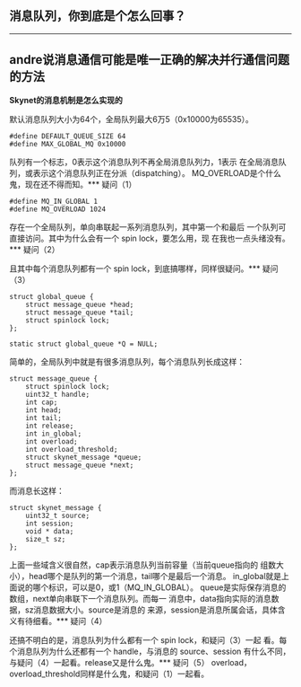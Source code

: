 
## 消息队列，你到底是个怎么回事？

---
andre说消息通信可能是唯一正确的解决并行通信问题的方法
---

**Skynet的消息机制是怎么实现的**

默认消息队列大小为64个，全局队列最大6万5（0x10000为65535）。

```
#define DEFAULT_QUEUE_SIZE 64
#define MAX_GLOBAL_MQ 0x10000
```


队列有一个标志，0表示这个消息队列不再全局消息队列力，1表示
在全局消息队列，或表示这个消息队列正在分派（dispatching）。
MQ_OVERLOAD是个什么鬼，现在还不得而知。*** 疑问（1）

```
#define MQ_IN_GLOBAL 1
#define MQ_OVERLOAD 1024
```

存在一个全局队列，单向串联起一系列消息队列，其中第一个和最后
一个队列可直接访问。其中为什么会有一个 spin lock，要怎么用，现
在我也一点头绪没有。*** 疑问（2）

且其中每个消息队列都有一个 spin lock，到底搞哪样，同样很疑问。*** 疑问（3）

```
struct global_queue {
	struct message_queue *head;
	struct message_queue *tail;
	struct spinlock lock;
};

static struct global_queue *Q = NULL;
```

简单的，全局队列中就是有很多消息队列，每个消息队列长成这样：

```
struct message_queue {
	struct spinlock lock;
	uint32_t handle;
	int cap;
	int head;
	int tail;
	int release;
	int in_global;
	int overload;
	int overload_threshold;
	struct skynet_message *queue;
	struct message_queue *next;
};
```

而消息长这样：

```
struct skynet_message {
	uint32_t source;
	int session;
	void * data;
	size_t sz;
};
```

上面一些域含义很自然，cap表示消息队列当前容量（当前queue指向的
组数大小），head哪个是队列的第一个消息，tail哪个是最后一个消息。
in_global就是上面说的哪个标识，可以是0，或1（MQ_IN_GLOBAL）。
queue是实际保存消息的数组，next单向串联下一个消息队列。而每一
消息中，data指向实际的消息数据，sz消息数据大小。source是消息的
来源，session是消息所属会话，具体含义有待细看。*** 疑问（4）

还搞不明白的是，消息队列为什么都有一个 spin lock，和疑问（3）一起
看。每个消息队列为什么还都有一个 handle，与消息的 source、session
有什么不同，与疑问（4）一起看。release又是什么鬼。*** 疑问（5）
overload，overload_threshold同样是什么鬼，和疑问（1）一起看。

